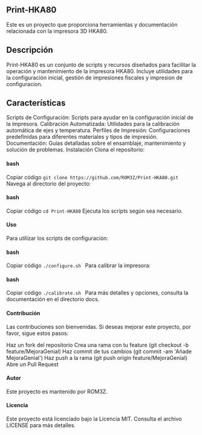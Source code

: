 ## Print-HKA80
Este es un proyecto que proporciona herramientas y documentación relacionada con la impresora 3D HKA80.

## Descripción
Print-HKA80 es un conjunto de scripts y recursos diseñados para facilitar la operación y mantenimiento de la impresora HKA80. Incluye utilidades para la configuración inicial, gestión de impresiones fiscales y impresion de configuracion.

## Características
Scripts de Configuración: Scripts para ayudar en la configuración inicial de la impresora.
Calibración Automatizada: Utilidades para la calibración automática de ejes y temperatura.
Perfiles de Impresión: Configuraciones predefinidas para diferentes materiales y tipos de impresión.
Documentación: Guías detalladas sobre el ensamblaje, mantenimiento y solución de problemas.
Instalación
Clona el repositorio:

#### bash
Copiar código
`git clone https://github.com/ROM3Z/Print-HKA80.git`
Navega al directorio del proyecto:

#### bash
Copiar código
`cd Print-HKA80`
Ejecuta los scripts según sea necesario.

#### Uso
Para utilizar los scripts de configuración:

#### bash
Copiar código
 ```./configure.sh ```
Para calibrar la impresora:

#### bash
Copiar código
 ```./calibrate.sh ```
Para más detalles y opciones, consulta la documentación en el directorio docs.

#### Contribución
Las contribuciones son bienvenidas. Si deseas mejorar este proyecto, por favor, sigue estos pasos:

Haz un fork del repositorio
Crea una rama con tu feature (git checkout -b feature/MejoraGenial)
Haz commit de tus cambios (git commit -am 'Añade MejoraGenial')
Haz push a la rama (git push origin feature/MejoraGenial)
Abre un Pull Request

#### Autor
Este proyecto es mantenido por ROM3Z.

#### Licencia
Este proyecto está licenciado bajo la Licencia MIT. Consulta el archivo LICENSE para más detalles.

